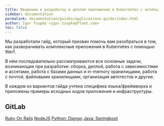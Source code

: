 ```yaml
---
title: Введение в разработку и деплой приложений в Kubernetes с использованием Werf 
sidebar: documentation
permalink: documentation/guides/applications-guide/index.html
author: Igor Tsupko <igor.tsupko@flant.com>
toc: false
---
```


Мы разработали гайд, который призван помочь вам разобраться в том, как разворачивать комплексные приложения в Kubernetes с помощью Werf.
 
В нём последовательно рассматриваются все основные задачи, возникающие при разработке: сборка, деплой, работа с зависимостями и ассетами, работа с базами данных и in-memory хранилищами, работа с почтой, файловыми хранилищами, организация автотестов и другие.

В каждом из вариантов гайда учтена специфика языка/фреймворка и приложены примеры исходных кодов приложения и инфраструктуры. 

<h2>GitLab</h2>

<div class="nav-btn-list">
    <a href="gitlab-rails/000-task.html" class="nav-btn">Ruby On Rails</a>
    <a href="gitlab-nodejs/000-task.html" class="nav-btn">NodeJS</a>
    <a href="gitlab-python-django/000-task.html" class="nav-btn">Python: Django</a>
    <a href="gitlab-java-springboot/000-task.html" class="nav-btn">Java: Springboot</a>
</div>
